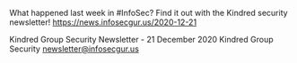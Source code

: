 What happened last week in #InfoSec? Find it out with the Kindred security newsletter!
https://news.infosecgur.us/2020-12-21

Kindred Group Security Newsletter - 21 December 2020
Kindred Group Security
newsletter@infosecgur.us

